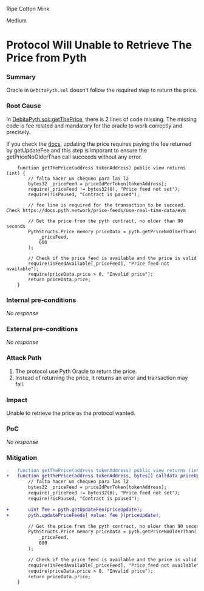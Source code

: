 Ripe Cotton Mink

Medium

# Protocol Will Unable to Retrieve The Price from Pyth

### Summary

Oracle in `DebitaPyth.sol` doesn't follow the required step to return the price.


### Root Cause

In [DebitaPyth.sol::getThePrice](https://github.com/sherlock-audit/2024-11-debita-finance-v3/blob/main/Debita-V3-Contracts/contracts/oracles/DebitaPyth.sol#L25), there is 2 lines of code missing. The missing code is fee related and mandatory for the oracle to work correctly and precisely.

If you check the [docs](https://docs.pyth.network/price-feeds/use-real-time-data/evm), updating the price requires paying the fee returned by getUpdateFee and this step is imporant to ensure the getPriceNoOlderThan call succeeds without any error.



```solidity
    function getThePrice(address tokenAddress) public view returns (int) {
        // falta hacer un chequeo para las l2
        bytes32 _priceFeed = priceIdPerToken[tokenAddress];
        require(_priceFeed != bytes32(0), "Price feed not set");
        require(!isPaused, "Contract is paused");

        // fee line is required for the transaction to be succeed. Check https://docs.pyth.network/price-feeds/use-real-time-data/evm

        // Get the price from the pyth contract, no older than 90 seconds
        PythStructs.Price memory priceData = pyth.getPriceNoOlderThan(
            _priceFeed,
            600
        );

        // Check if the price feed is available and the price is valid
        require(isFeedAvailable[_priceFeed], "Price feed not available");
        require(priceData.price > 0, "Invalid price");
        return priceData.price;
    }
```

### Internal pre-conditions

_No response_

### External pre-conditions

_No response_

### Attack Path

1. The protocol use Pyth Oracle to return the price.
2. Instead of returning the price, it returns an error and transaction may fail.

### Impact

Unable to retrieve the price as the protocol wanted.


### PoC

_No response_

### Mitigation

```diff
-   function getThePrice(address tokenAddress) public view returns (int) {
+   function getThePrice(address tokenAddress, bytes[] calldata priceUpdate) public view returns (int) {
        // falta hacer un chequeo para las l2
        bytes32 _priceFeed = priceIdPerToken[tokenAddress];
        require(_priceFeed != bytes32(0), "Price feed not set");
        require(!isPaused, "Contract is paused");

+       uint fee = pyth.getUpdateFee(priceUpdate);
+       pyth.updatePriceFeeds{ value: fee }(priceUpdate);

        // Get the price from the pyth contract, no older than 90 seconds
        PythStructs.Price memory priceData = pyth.getPriceNoOlderThan(
            _priceFeed,
            600
        );

        // Check if the price feed is available and the price is valid
        require(isFeedAvailable[_priceFeed], "Price feed not available");
        require(priceData.price > 0, "Invalid price");
        return priceData.price;
    }
```
